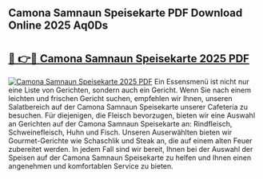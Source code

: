 ## Camona Samnaun Speisekarte PDF Download Online 2025 Aq0Ds

# <h2><a href="http://gcd3eet.nevu.top/?p=Camona+Samnaun+Speisekarte">🔗 👉🔴 Camona Samnaun Speisekarte 2025 PDF</a></h2>

[![Camona Samnaun Speisekarte 2025 PDF](https://i.imgur.com/dBaPXMq.png)](http://gcd3eet.nevu.top/?p=Camona+Samnaun+Speisekarte)
Ein Essensmenü ist nicht nur eine Liste von Gerichten, sondern auch ein Gericht. Wenn Sie nach einem leichten und frischen Gericht suchen, empfehlen wir Ihnen, unseren Salatbereich auf der Camona Samnaun Speisekarte unserer Cafeteria zu besuchen. Für diejenigen, die Fleisch bevorzugen, bieten wir eine Auswahl an Gerichten auf der Camona Samnaun Speisekarte an: Rindfleisch, Schweinefleisch, Huhn und Fisch. Unseren Auserwählten bieten wir Gourmet-Gerichte wie Schaschlik und Steak an, die auf einem alten Feuer zubereitet werden. In jedem Fall sind wir bereit, Ihnen bei der Auswahl der Speisen auf der Camona Samnaun Speisekarte zu helfen und Ihnen einen angenehmen und komfortablen Service zu bieten.
